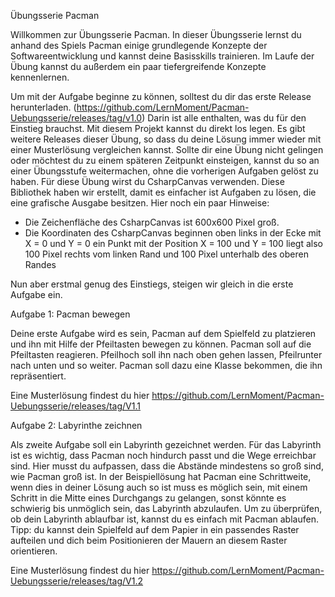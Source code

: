 Übungsserie Pacman

Willkommen zur Übungsserie Pacman. In dieser Übungsserie lernst du anhand des Spiels Pacman einige grundlegende Konzepte der Softwareentwicklung und kannst deine Basisskills trainieren. Im Laufe der Übung kannst du außerdem ein paar tiefergreifende Konzepte kennenlernen.

Um mit der Aufgabe beginne zu können, solltest du dir das erste Release herunterladen. (https://github.com/LernMoment/Pacman-Uebungsserie/releases/tag/v1.0) Darin ist alle enthalten, was du für den Einstieg brauchst. Mit diesem Projekt kannst du direkt los legen. Es gibt weitere Releases dieser Übung, so dass du deine Lösung immer wieder mit einer Musterlösung vergleichen kannst. Sollte dir eine Übung nicht gelingen oder möchtest du zu einem späteren Zeitpunkt einsteigen, kannst du so an einer Übungsstufe weitermachen, ohne die vorherigen Aufgaben gelöst zu haben.
Für diese Übung wirst du CsharpCanvas verwenden. Diese Bibliothek haben wir erstellt, damit es einfacher ist Aufgaben zu lösen, die eine grafische Ausgabe besitzen. Hier noch ein paar Hinweise:
-	Die Zeichenfläche des CsharpCanvas ist 600x600 Pixel groß.
-	Die Koordinaten des CsharpCanvas beginnen oben links in der Ecke mit X = 0 und Y = 0 ein Punkt mit der Position X = 100 und Y = 100 liegt also 100 Pixel rechts vom linken Rand und 100 Pixel unterhalb des oberen Randes

Nun aber erstmal genug des Einstiegs, steigen wir gleich in die erste Aufgabe ein.

Aufgabe 1: Pacman bewegen

Deine erste Aufgabe wird es sein, Pacman auf dem Spielfeld zu platzieren und ihn mit Hilfe der Pfeiltasten bewegen zu können. Pacman soll auf die Pfeiltasten reagieren. Pfeilhoch soll ihn nach oben gehen lassen, Pfeilrunter nach unten und so weiter. Pacman soll dazu eine Klasse bekommen, die ihn repräsentiert. 

Eine Musterlösung findest du hier https://github.com/LernMoment/Pacman-Uebungsserie/releases/tag/V1.1

Aufgabe 2: Labyrinthe zeichnen

Als zweite Aufgabe soll ein Labyrinth gezeichnet werden. Für das Labyrinth ist es wichtig, dass Pacman noch hindurch passt und die Wege erreichbar sind. Hier musst du aufpassen, dass die Abstände mindestens so groß sind, wie Pacman groß ist. In der Beispiellösung hat Pacman eine Schrittweite, wenn dies in deiner Lösung auch so ist muss es möglich sein, mit einem Schritt in die Mitte eines Durchgangs zu gelangen, sonst könnte es schwierig bis unmöglich sein, das Labyrinth abzulaufen. Um zu überprüfen, ob dein Labyrinth ablaufbar ist, kannst du es einfach mit Pacman ablaufen. Tipp: du kannst dein Spielfeld auf dem Papier in ein passendes Raster aufteilen und dich beim Positionieren der Mauern an diesem Raster orientieren.

Eine Musterlösung findest du hier https://github.com/LernMoment/Pacman-Uebungsserie/releases/tag/V1.2
